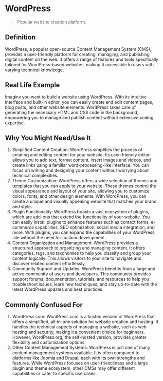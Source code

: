 # WordPress

>Popular website creation platform.

## Definition

WordPress, a popular open-source Content Management System (CMS), provides a user-friendly platform for creating, managing, and publishing digital content on the web. It offers a range of features and tools specifically tailored for WordPress-based websites, making it accessible to users with varying technical knowledge.

## Real Life Example

Imagine you want to build a website using WordPress. With its intuitive interface and built-in editor, you can easily create and edit content pages, blog posts, and other website elements. WordPress takes care of generating the necessary HTML and CSS code in the background, empowering you to manage and publish content without extensive coding expertise.

## Why You Might Need/Use It

1. Simplified Content Creation: WordPress simplifies the process of creating and editing content for your website. Its user-friendly editor allows you to add text, format content, insert images and videos, and create links using a familiar word-processing-like interface. You can focus on writing and designing your content without worrying about technical complexities.
2. Theme Customization: WordPress offers a wide selection of themes and templates that you can apply to your website. These themes control the visual appearance and layout of your site, allowing you to customize colors, fonts, and other design elements. With WordPress, you can create a unique and visually appealing website that matches your brand and style.
3. Plugin Functionality: WordPress boasts a vast ecosystem of plugins, which are add-ons that extend the functionality of your website. You can easily install plugins to enhance features such as contact forms, e-commerce capabilities, SEO optimization, social media integration, and more. With plugins, you can expand the capabilities of your WordPress site without the need for custom development.
4. Content Organization and Management: WordPress provides a structured approach to organizing and managing content. It offers categories, tags, and taxonomies to help you classify and group your content logically. This allows visitors to your site to navigate and discover related content effortlessly.
5. Community Support and Updates: WordPress benefits from a large and active community of users and developers. This community provides support forums, documentation, tutorials, and resources to help you troubleshoot issues, learn new techniques, and stay up-to-date with the latest WordPress updates and best practices.

## Commonly Confused For

1. WordPress.com: WordPress.com is a hosted version of WordPress that offers a simplified, all-in-one solution for website creation and hosting. It handles the technical aspects of managing a website, such as web hosting and security, making it a convenient choice for beginners. However, WordPress.org, the self-hosted version, provides greater flexibility and customization options.
2. Other Content Management Systems: WordPress is just one of many content management systems available. It is often compared to platforms like Joomla and Drupal, each with its own strengths and features. While WordPress focuses on user-friendliness and a large plugin and theme ecosystem, other CMSs may offer different capabilities or cater to specific use cases.